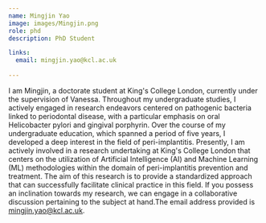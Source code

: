 ```yaml
---
name: Mingjin Yao
image: images/Mingjin.png
role: phd
description: PhD Student

links:
  email: mingjin.yao@kcl.ac.uk
 
---
```

I am Mingjin, a doctorate student at King's College London, currently under the supervision of Vanessa. Throughout my undergraduate studies, I actively engaged in research endeavors centered on pathogenic bacteria linked to periodontal disease, with a particular emphasis on oral Helicobacter pylori and gingival porphyrin.
Over the course of my undergraduate education, which spanned a period of five years, I developed a deep interest in the field of peri-implantitis. Presently, I am actively involved in a research undertaking at King's College London that centers on the utilization of Artificial Intelligence (AI) and Machine Learning (ML) methodologies within the domain of peri-implantitis prevention and treatment. The aim of this research is to provide a standardized approach that can successfully facilitate clinical practice in this field. If you possess an inclination towards my research, we can engage in a collaborative discussion pertaining to the subject at hand.The email address provided is mingjin.yao@kcl.ac.uk.
